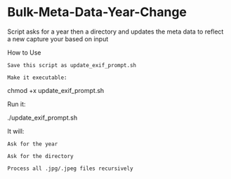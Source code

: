 # Bulk-Meta-Data-Year-Change
Script asks for a year then a directory and updates the meta data to reflect a new capture your based on input

 How to Use

    Save this script as update_exif_prompt.sh

    Make it executable:

chmod +x update_exif_prompt.sh

Run it:

./update_exif_prompt.sh

It will:

    Ask for the year

    Ask for the directory

    Process all .jpg/.jpeg files recursively

